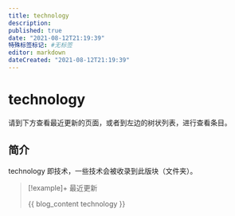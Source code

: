 ```yaml
---
title: technology
description:
published: true
date: "2021-08-12T21:19:39"
特殊标签标记: #无标签
editor: markdown
dateCreated: "2021-08-12T21:19:39"
---
```


# technology

请到下方查看最近更新的页面，或者到左边的树状列表，进行查看条目。

## 简介

technology 即技术，一些技术会被收录到此版块（文件夹）。

> [!example]+ 最近更新
>
> {{ blog_content technology }}
